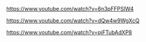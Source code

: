 https://www.youtube.com/watch?v=6n3pFFPSlW4

https://www.youtube.com/watch?v=dQw4w9WgXcQ

https://www.youtube.com/watch?v=pjFTubAdXP8
